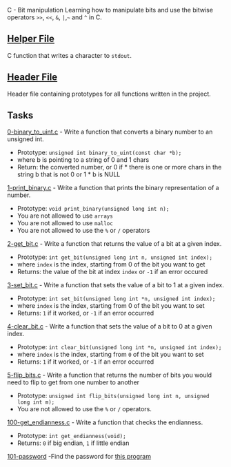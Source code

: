  C - Bit manipulation
Learning how to manipulate bits and use the bitwise operators `>>`, `<<`, `&`, `|`,`~` and `^` in C.

## [Helper File](./_putchar.c)
C function that writes a character to `stdout`.

## [Header File](./main.h)
Header file containing prototypes for all functions written in the project.

## Tasks
[0-binary_to_uint.c](./0-binary_to_uint.c) - Write a function that converts a binary number to an unsigned int.
- Prototype: `unsigned int binary_to_uint(const char *b);`
- where b is pointing to a string of 0 and 1 chars
- Return: the converted number, or 0 if
        * there is one or more chars in the string b that is not 0 or 1
        * b is NULL

[1-print_binary.c](./1-print_binary.c) - Write a function that prints the binary representation of a number.
- Prototype: `void print_binary(unsigned long int n);`
- You are not allowed to use `arrays`
- You are not allowed to use `malloc`
- You are not allowed to use the `%` or `/` operators

[2-get_bit.c](./2-get_bit.c) - Write a function that returns the value of a bit at a given index.
- Prototype: `int get_bit(unsigned long int n, unsigned int index);`
- where `index` is the index, starting from 0 of the bit you want to get
- Returns: the value of the bit at index `index` or `-1` if an error occured

[3-set_bit.c](./3-set_bit.c) - Write a function that sets the value of a bit to 1 at a given index.
- Prototype: `int set_bit(unsigned long int *n, unsigned int index);`
- where `index` is the index, starting from 0 of the bit you want to set
- Returns: `1` if it worked, or `-1` if an error occurred

[4-clear_bit.c](./4-clear_bit.c) - Write a function that sets the value of a bit to 0 at a given index.
- Prototype: `int clear_bit(unsigned long int *n, unsigned int index);`
- where `index` is the index, starting from `0` of the bit you want to set
- Returns: `1` if it worked, or `-1` if an error occurred

[5-flip_bits.c](./5-flip_bits.c) - Write a function that returns the number of bits you would need to flip to get from one number to another
- Prototype: `unsigned int flip_bits(unsigned long int n, unsigned long int m);`
- You are not allowed to use the `%` or `/` operators.

[100-get_endianness.c](./100-get_endianness.c) - Write a function that checks the endianness.
- Prototype: `int get_endianness(void);`
- Returns: `0` if big endian, `1` if little endian

[101-password](./101-password) -Find the password for [this program](https://github.com/holbertonschool/0x13.c)

